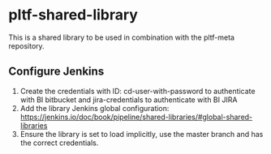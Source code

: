 # pltf-shared-library

This is a shared library to be used in combination with the pltf-meta repository.

## Configure Jenkins

1. Create the credentials with ID: cd-user-with-password to authenticate with BI bitbucket and jira-credentials to authenticate with BI JIRA
2. Add the library Jenkins global configuration: <https://jenkins.io/doc/book/pipeline/shared-libraries/#global-shared-libraries>
3. Ensure the library is set to load implicitly, use the master branch and has the correct credentials.
